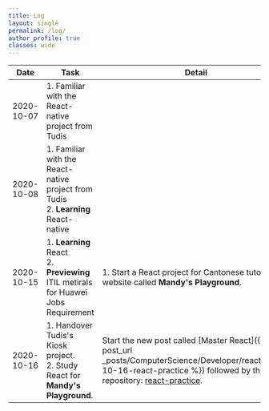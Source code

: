 ```yaml
---
title: Log
layout: single
permalink: /log/
author_profile: true
classes: wide
---
```


| Date       | Task                                                                                   | Detail                                                                                                                                                                                                                 |
| ---------- | -------------------------------------------------------------------------------------- | ---------------------------------------------------------------------------------------------------------------------------------------------------------------------------------------------------------------------- |
| 2020-10-07 | 1. Familiar with the React-native project from Tudis                                   |                                                                                                                                                                                                                        |
| 2020-10-08 | 1. Familiar with the React-native project from Tudis<br />2. **Learning** React-native |                                                                                                                                                                                                                        |
| 2020-10-15 | 1. **Learning** React<br />2. **Previewing** ITIL metirals for Huawei Jobs Requirement | 1. Start a React project for Cantonese tutorial website called **Mandy's Playground**.                                                                                                                                 |
| 2020-10-16 | 1. Handover Tudis's Kiosk project.<br />2. Study React for **Mandy's Playground**.     | Start the new post called [Master React]({% post_url _posts/ComputerScience/Developer/react/2020-10-16-react-practice %}) followed by this repository: [react-practice](https://github.com/sokaOrochi/react-practice). |
